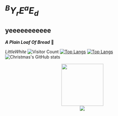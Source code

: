 # $^BY_rE^aE_d$

## yeeeeeeeeeee

***A Plain Loaf Of Bread***
:bread:

*LittleWhite*
![Visitor Count](https://profile-counter.glitch.me/Christmas/count.svg)
[![Top Langs](https://github-readme-stats.vercel.app/api/top-langs/?username=WIISHTPAN)](https://github.com/WIISHTPAN/github-readme-stats)
[![Top Langs](https://github-readme-stats.vercel.app/api/top-langs/?username=WIISHTPAN&layout=compact)](https://github.com/WIISHTPAN/github-readme-stats)
![Christmas's GitHub stats](https://github-readme-stats.vercel.app/api?username=WIISHTPAN&show_icons=true&theme=tokyonight)
<div align="center"> <img height="137px" src="https://github-readme-stats.vercel.app/api?username=sun0225SUN&hide_title=true&hide_border=true&show_icons=trueline_height=21&text_color=000&icon_color=000&bg_color=0,ea6161,ffc64d,fffc4d,52fa5a&theme=graywhite" /> </div>
<div align="center"> <img src="https://github-readme-stats.vercel.app/api/top-langs/?username=sun0225SUN&hide_title=true&hide_border=true&layout=compact&langs_count=6&text_color=000&icon_color=fff&bg_color=0,52fa5a,4dfcff,c64dff&theme=graywhite" /> </div>
